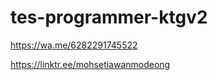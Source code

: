 # tes-programmer-ktgv2

https://wa.me/6282291745522 <br />

https://linktr.ee/mohsetiawanmodeong <br />